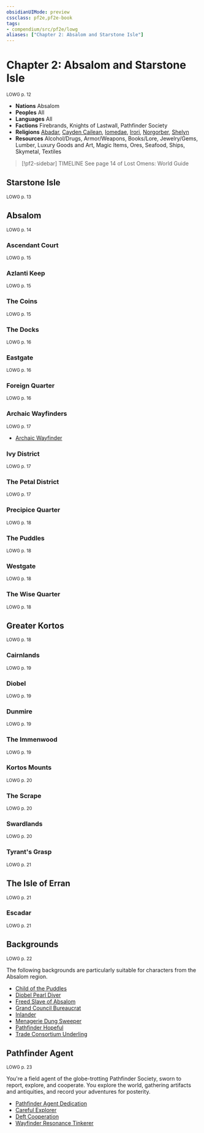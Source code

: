 ```yaml
---
obsidianUIMode: preview
cssclass: pf2e,pf2e-book
tags:
- compendium/src/pf2e/lowg
aliases: ["Chapter 2: Absalom and Starstone Isle"]
---
```

# Chapter 2: Absalom and Starstone Isle
<sup>LOWG p. 12</sup>

- **Nations** Absalom
- **Peoples** All
- **Languages** All
- **Factions** Firebrands, Knights of Lastwall, Pathfinder Society
- **Religions** [Abadar](/compendium/setting/deities/abadar.md), [Cayden Cailean](/compendium/setting/deities/cayden-cailean.md), [Iomedae](/compendium/setting/deities/iomedae.md), [Irori](/compendium/setting/deities/irori.md), [Norgorber](/compendium/setting/deities/norgorber.md), [Shelyn](/compendium/setting/deities/shelyn.md)
- **Resources** Alcohol/Drugs, Armor/Weapons, Books/Lore, Jewelry/Gems, Lumber, Luxury Goods and Art, Magic Items, Ores, Seafood, Ships, Skymetal, Textiles

> [!pf2-sidebar] TIMELINE
> See page 14 of Lost Omens: World Guide

## Starstone Isle
<sup>LOWG p. 13</sup>

## Absalom
<sup>LOWG p. 14</sup>

### Ascendant Court
<sup>LOWG p. 15</sup>

### Azlanti Keep
<sup>LOWG p. 15</sup>

### The Coins
<sup>LOWG p. 15</sup>

### The Docks
<sup>LOWG p. 16</sup>

### Eastgate
<sup>LOWG p. 16</sup>

### Foreign Quarter
<sup>LOWG p. 16</sup>

### Archaic Wayfinders
<sup>LOWG p. 17</sup>

- [Archaic Wayfinder](../../TTRPGShare_Community_Vaults/Pathfinder_2E/equipment/items/archaic-wayfinder-lowg.md)

### Ivy District
<sup>LOWG p. 17</sup>

### The Petal District
<sup>LOWG p. 17</sup>

### Precipice Quarter
<sup>LOWG p. 18</sup>

### The Puddles
<sup>LOWG p. 18</sup>

### Westgate
<sup>LOWG p. 18</sup>

### The Wise Quarter
<sup>LOWG p. 18</sup>

## Greater Kortos
<sup>LOWG p. 18</sup>

### Cairnlands
<sup>LOWG p. 19</sup>

### Diobel
<sup>LOWG p. 19</sup>

### Dunmire
<sup>LOWG p. 19</sup>

### The Immenwood
<sup>LOWG p. 19</sup>

### Kortos Mounts
<sup>LOWG p. 20</sup>

### The Scrape
<sup>LOWG p. 20</sup>

### Swardlands
<sup>LOWG p. 20</sup>

### Tyrant's Grasp
<sup>LOWG p. 21</sup>

## The Isle of Erran
<sup>LOWG p. 21</sup>

### Escadar
<sup>LOWG p. 21</sup>

## Backgrounds
<sup>LOWG p. 22</sup>

The following backgrounds are particularly suitable for characters from the Absalom region.

- [Child of the Puddles](../../TTRPGShare_Community_Vaults/Pathfinder_2E/character/backgrounds/child-of-the-puddles-lowg.md)
- [Diobel Pearl Diver](../../TTRPGShare_Community_Vaults/Pathfinder_2E/character/backgrounds/diobel-pearl-diver-lowg.md)
- [Freed Slave of Absalom](../../TTRPGShare_Community_Vaults/Pathfinder_2E/character/backgrounds/freed-slave-of-absalom-lowg.md)
- [Grand Council Bureaucrat](../../TTRPGShare_Community_Vaults/Pathfinder_2E/character/backgrounds/grand-council-bureaucrat-lowg.md)
- [Inlander](../../TTRPGShare_Community_Vaults/Pathfinder_2E/character/backgrounds/inlander-lowg.md)
- [Menagerie Dung Sweeper](../../TTRPGShare_Community_Vaults/Pathfinder_2E/character/backgrounds/menagerie-dung-sweeper-lowg.md)
- [Pathfinder Hopeful](../../TTRPGShare_Community_Vaults/Pathfinder_2E/character/backgrounds/pathfinder-hopeful-lowg.md)
- [Trade Consortium Underling](../../TTRPGShare_Community_Vaults/Pathfinder_2E/character/backgrounds/trade-consortium-underling-lowg.md)

## Pathfinder Agent
<sup>LOWG p. 23</sup>

You're a field agent of the globe-trotting Pathfinder Society, sworn to report, explore, and cooperate. You explore the world, gathering artifacts and antiquities, and record your adventures for posterity.

- [Pathfinder Agent Dedication](/compendium/feats/pathfinder-agent-dedication-lowg.md)
- [Careful Explorer](/compendium/feats/careful-explorer-lowg.md)
- [Deft Cooperation](/compendium/feats/deft-cooperation-lowg.md)
- [Wayfinder Resonance Tinkerer](/compendium/feats/wayfinder-resonance-tinkerer-lowg.md)